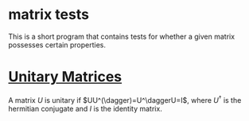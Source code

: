 # matrix tests
This is a short program that contains tests for whether a given matrix possesses certain properties.

# [Unitary Matrices](https://en.wikipedia.org/wiki/Unitary_matrix)
A matrix $U$ is unitary if $UU^(\dagger)=U^\daggerU=I$, where $U^\dagger$ is the hermitian conjugate and $I$ is the identity matrix.
